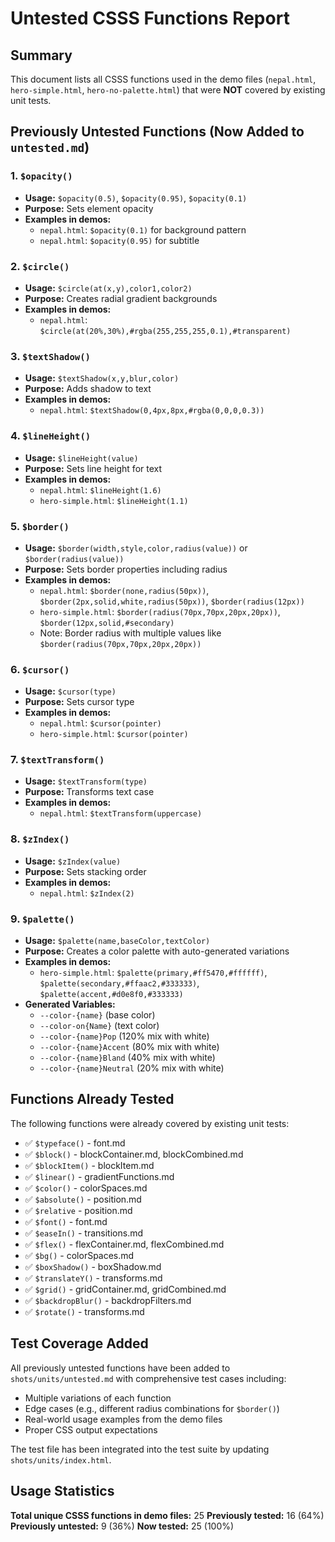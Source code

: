 # Untested CSSS Functions Report

## Summary
This document lists all CSSS functions used in the demo files (`nepal.html`, `hero-simple.html`, `hero-no-palette.html`) that were **NOT** covered by existing unit tests.

## Previously Untested Functions (Now Added to `untested.md`)

### 1. **`$opacity()`**

- **Usage:** `$opacity(0.5)`, `$opacity(0.95)`, `$opacity(0.1)`
- **Purpose:** Sets element opacity
- **Examples in demos:**
  - `nepal.html`: `$opacity(0.1)` for background pattern
  - `nepal.html`: `$opacity(0.95)` for subtitle

### 2. **`$circle()`**
- **Usage:** `$circle(at(x,y),color1,color2)`
- **Purpose:** Creates radial gradient backgrounds
- **Examples in demos:**
  - `nepal.html`: `$circle(at(20%,30%),#rgba(255,255,255,0.1),#transparent)`

### 3. **`$textShadow()`**
- **Usage:** `$textShadow(x,y,blur,color)`
- **Purpose:** Adds shadow to text
- **Examples in demos:**
  - `nepal.html`: `$textShadow(0,4px,8px,#rgba(0,0,0,0.3))`

### 4. **`$lineHeight()`**
- **Usage:** `$lineHeight(value)`
- **Purpose:** Sets line height for text
- **Examples in demos:**
  - `nepal.html`: `$lineHeight(1.6)`
  - `hero-simple.html`: `$lineHeight(1.1)`

### 5. **`$border()`**
- **Usage:** `$border(width,style,color,radius(value))` or `$border(radius(value))`
- **Purpose:** Sets border properties including radius
- **Examples in demos:**
  - `nepal.html`: `$border(none,radius(50px))`, `$border(2px,solid,white,radius(50px))`, `$border(radius(12px))`
  - `hero-simple.html`: `$border(radius(70px,70px,20px,20px))`, `$border(12px,solid,#secondary)`
  - Note: Border radius with multiple values like `$border(radius(70px,70px,20px,20px))`

### 6. **`$cursor()`**
- **Usage:** `$cursor(type)`
- **Purpose:** Sets cursor type
- **Examples in demos:**
  - `nepal.html`: `$cursor(pointer)`
  - `hero-simple.html`: `$cursor(pointer)`

### 7. **`$textTransform()`**
- **Usage:** `$textTransform(type)`
- **Purpose:** Transforms text case
- **Examples in demos:**
  - `nepal.html`: `$textTransform(uppercase)`

### 8. **`$zIndex()`**
- **Usage:** `$zIndex(value)`
- **Purpose:** Sets stacking order
- **Examples in demos:**
  - `nepal.html`: `$zIndex(2)`

### 9. **`$palette()`**
- **Usage:** `$palette(name,baseColor,textColor)`
- **Purpose:** Creates a color palette with auto-generated variations
- **Examples in demos:**
  - `hero-simple.html`: `$palette(primary,#ff5470,#ffffff)`, `$palette(secondary,#ffaac2,#333333)`, `$palette(accent,#d0e8f0,#333333)`
- **Generated Variables:**
  - `--color-{name}` (base color)
  - `--color-on{Name}` (text color)
  - `--color-{name}Pop` (120% mix with white)
  - `--color-{name}Accent` (80% mix with white)
  - `--color-{name}Bland` (40% mix with white)
  - `--color-{name}Neutral` (20% mix with white)

## Functions Already Tested

The following functions were already covered by existing unit tests:

- ✅ `$typeface()` - font.md
- ✅ `$block()` - blockContainer.md, blockCombined.md
- ✅ `$blockItem()` - blockItem.md
- ✅ `$linear()` - gradientFunctions.md
- ✅ `$color()` - colorSpaces.md
- ✅ `$absolute()` - position.md
- ✅ `$relative` - position.md
- ✅ `$font()` - font.md
- ✅ `$easeIn()` - transitions.md
- ✅ `$flex()` - flexContainer.md, flexCombined.md
- ✅ `$bg()` - colorSpaces.md
- ✅ `$boxShadow()` - boxShadow.md
- ✅ `$translateY()` - transforms.md
- ✅ `$grid()` - gridContainer.md, gridCombined.md
- ✅ `$backdropBlur()` - backdropFilters.md
- ✅ `$rotate()` - transforms.md

## Test Coverage Added

All previously untested functions have been added to `shots/units/untested.md` with comprehensive test cases including:
- Multiple variations of each function
- Edge cases (e.g., different radius combinations for `$border()`)
- Real-world usage examples from the demo files
- Proper CSS output expectations

The test file has been integrated into the test suite by updating `shots/units/index.html`.

## Usage Statistics

**Total unique CSSS functions in demo files:** 25
**Previously tested:** 16 (64%)
**Previously untested:** 9 (36%)
**Now tested:** 25 (100%)

